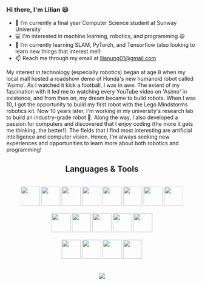 ### Hi there, I'm Lilian 😃

- 🔭 I’m currently a final year Computer Science student at Sunway University
- 💻 I'm interested in machine learning, robotics, and programming 😃
- 🌱 I’m currently learning SLAM, PyTorch, and Tensorflow (also looking to learn new things that interest me!)
- 📫 Reach me through my email at llianung01@gmail.com

My interest in technology (especially robotics) began at age 8 when my local mall hosted a roadshow demo of Honda's new humanoid robot called 'Asimo'. As I watched it kick a football, I was in awe. The extent of my fascination with it led me to watching every YouTube video on 'Asimo' in existence, and from then on, my dream became to build robots. 
When I was 10, I got the opportunity to build my first robot with the Lego Mindstorms robotics kit. Now 10 years later, I'm working in my university's research lab to build an industry-grade robot 🙂.
Along the way, I also developed a passion for computers and discovered that I enjoy coding (the more it gets me thinking, the better!). The fields that I find most interesting are artificial intelligence and computer vision. Hence, I'm always seeking new experiences and opportunities to learn more about both robotics and programming!


<div align="center">
<h2>Languages & Tools</h2><br>
<img height=50 src="https://cdn.jsdelivr.net/gh/devicons/devicon/icons/python/python-original.svg"/>  <img height=50 src="https://cdn.jsdelivr.net/gh/devicons/devicon/icons/java/java-original.svg"/>  <img height=50 src="https://cdn.jsdelivr.net/gh/devicons/devicon/icons/scala/scala-plain-wordmark.svg" /> <img height=50 src="https://cdn.jsdelivr.net/gh/devicons/devicon/icons/javascript/javascript-original.svg" />  <img height=50 src="https://cdn.jsdelivr.net/gh/devicons/devicon/icons/html5/html5-original.svg" />  <img height=50 src="https://cdn.jsdelivr.net/gh/devicons/devicon/icons/php/php-plain.svg" /> <img height=50 src="https://cdn.jsdelivr.net/gh/devicons/devicon/icons/css3/css3-original.svg" />  <img height=50 src="https://cdn.jsdelivr.net/gh/devicons/devicon/icons/mysql/mysql-original-wordmark.svg" />
<br><br>
<img height=50 src="https://cdn.jsdelivr.net/gh/devicons/devicon/icons/opencv/opencv-original-wordmark.svg" />  <img height=50 src="https://cdn.jsdelivr.net/gh/devicons/devicon/icons/pandas/pandas-original-wordmark.svg" />  <img height=50 src="https://cdn.jsdelivr.net/gh/devicons/devicon/icons/numpy/numpy-original-wordmark.svg" />  <img height=50 src="https://cdn.jsdelivr.net/gh/devicons/devicon/icons/arduino/arduino-original-wordmark.svg" />   <img height=50 src="https://cdn.jsdelivr.net/gh/devicons/devicon/icons/ubuntu/ubuntu-plain-wordmark.svg" />
<br><br>
<img height=50 src="https://cdn.jsdelivr.net/gh/devicons/devicon/icons/figma/figma-original.svg" />  <img height=50 src="https://cdn.jsdelivr.net/gh/devicons/devicon/icons/canva/canva-original.svg"/>  <img height=50 src="https://cdn.jsdelivr.net/gh/devicons/devicon/icons/photoshop/photoshop-plain.svg" />  <img height=50 src="https://cdn.jsdelivr.net/gh/devicons/devicon/icons/premierepro/premierepro-original.svg" />
</div>  
<br><br>
<div align="center">
<!--Statistics-->
<img src="https://github-readme-stats.vercel.app/api?username=mintchococookies&show_icons=true"/>
</div>  
